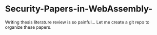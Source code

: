 # Security-Papers-in-WebAssembly-
Writing thesis literature review is so painful... Let me create a git repo to organize these papers.
